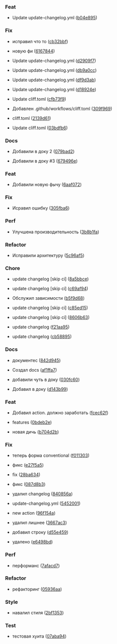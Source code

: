 


### Feat


- Update update-changelog.yml ([b04e895](https://github.com/VLGBT/test/commit/b04e89543f1bc5e3b3a10ef3804dba9002603e07))



### Fix


- исправил что то ([cb32bbf](https://github.com/VLGBT/test/commit/cb32bbf6302a22231b5093a3f79d3a1b7acc0b17))

- новую фи ([6167844](https://github.com/VLGBT/test/commit/6167844e2a84da4e376bb5dc8e3083ee8e8c9fd4))

- Update update-changelog.yml ([d2909f7](https://github.com/VLGBT/test/commit/d2909f776380ce352263f175b3b542bdf5f6ca64))

- Update update-changelog.yml ([db9a0cc](https://github.com/VLGBT/test/commit/db9a0cc1f673dbd2d450073cd37628c4e3ea4b61))

- Update update-changelog.yml ([df9d3ab](https://github.com/VLGBT/test/commit/df9d3ab46dc86b705938d250a871adbeac4623e8))

- Update update-changelog.yml ([d18924e](https://github.com/VLGBT/test/commit/d18924ef38bcf4e0306adeef2795788266e06d91))

- Update cliff.toml ([cfb73f9](https://github.com/VLGBT/test/commit/cfb73f9a98d5ad16620af5a706fddc57281f8626))

- Добавлен .github/workflows/cliff.toml ([309f969](https://github.com/VLGBT/test/commit/309f9691c72141904470e5cedfd8c00a0c4ed7c1))

- cliff.toml ([2139d61](https://github.com/VLGBT/test/commit/2139d6119b7d7d47411b5434deddf164b3008b61))

- Update cliff.toml ([03bdfb6](https://github.com/VLGBT/test/commit/03bdfb62e37411894690943233329bf9449645fb))





### Docs


- Добавили в доку 2 ([079bad2](https://github.com/VLGBT/test/commit/079bad2dd89246d4ed66fcdc84d906052aadbf6d))

- Добавили в доку #3 ([679496e](https://github.com/VLGBT/test/commit/679496eb7c2b83589bbed180784dbb2f73e3677d))



### Feat


- Добавили новую фычу ([6aaf072](https://github.com/VLGBT/test/commit/6aaf072621d7cf0162393634267720156cc3558d))



### Fix


- Исравил ошибку ([305fba6](https://github.com/VLGBT/test/commit/305fba6afe4a69605ec327beea7d87ffd93553d9))



### Perf


- Улучшена производительность ([3b8b1fa](https://github.com/VLGBT/test/commit/3b8b1fa798920876afc705fd521c6bc9d7db2934))



### Refactor


- Исправили архитектуру ([5c96af5](https://github.com/VLGBT/test/commit/5c96af55cb00f0d784af6e2bdfc4262377796215))





### Chore


- update changelog [skip ci] ([8a5bbce](https://github.com/VLGBT/test/commit/8a5bbce1580ec07e410d936967c9a314872e40d7))

- update changelog [skip ci] ([c69af94](https://github.com/VLGBT/test/commit/c69af9418a5c8577edacf3a6dba0b2b44e5eb903))

- Обслужил зависимости ([b5f9d68](https://github.com/VLGBT/test/commit/b5f9d68063245083273ee2560980790978be5f54))

- update changelog [skip ci] ([c85ed15](https://github.com/VLGBT/test/commit/c85ed15529b096bedd797801ee0068659e899422))

- update changelog [skip ci] ([8606b63](https://github.com/VLGBT/test/commit/8606b6360dda3bec7709b3d9cefa493c8fe05a0b))

- update changelog ([f21aa95](https://github.com/VLGBT/test/commit/f21aa953e217cc83f7daece90b08b4ac8cf023ec))

- update changelog ([cb58895](https://github.com/VLGBT/test/commit/cb58895ef877ec6e48f10c0114ca443ae5d551d2))



### Docs


- документес ([842d945](https://github.com/VLGBT/test/commit/842d94524b43e18597807fabe175b1db0a2a4c90))

- Создал docs ([af1ffa7](https://github.com/VLGBT/test/commit/af1ffa7297f0629d5e25ebf581ea0988ef0898c1))

- добавили чуть в доку ([030fc60](https://github.com/VLGBT/test/commit/030fc608237d4308fa407b2f625a727f33091ddf))

- Добавил в доку ([d143b99](https://github.com/VLGBT/test/commit/d143b99f086b67fa13293e209a37596a7aff6017))



### Feat


- Добавил action. должно заработать ([fcec62f](https://github.com/VLGBT/test/commit/fcec62fb403e20b9a99f99b9004ed5eb3a33f82e))

- features ([0bdeb2e](https://github.com/VLGBT/test/commit/0bdeb2ef134a01b9ffd2cff89f48cec729f33843))

- новая дичь ([b704d2b](https://github.com/VLGBT/test/commit/b704d2b3563e4be3b7bebb2fab2d9b99f3d1f181))



### Fix


- теперь форма conventional ([f011303](https://github.com/VLGBT/test/commit/f011303ab825646f94cb94d52355f3b4b4ee24e1))

- фикс ([e27f5a5](https://github.com/VLGBT/test/commit/e27f5a57fb0de77126792c9e3e3fc8942698d070))

- fix ([28ba634](https://github.com/VLGBT/test/commit/28ba63420fcfe02e91e004a19748573646c28472))

- фикс ([087d8b3](https://github.com/VLGBT/test/commit/087d8b32971c961baf8774db1ea0ee4aa6dcd3a4))

- удалил changelog ([840856a](https://github.com/VLGBT/test/commit/840856a3ea39c4cd82869d43eca1d49f2ca2601f))

- update-changelog.yml ([5452001](https://github.com/VLGBT/test/commit/54520013cc19b34d8e08e0e57341bbcb265a08ac))

- new action ([96f154a](https://github.com/VLGBT/test/commit/96f154aa9c126112a216b5055158960817d81b68))

- удалил лишнее ([3667ac3](https://github.com/VLGBT/test/commit/3667ac324093deaec080b411180e40c2077dfcc5))

- добавил строку ([d55e459](https://github.com/VLGBT/test/commit/d55e459c43c5b13d145d7201b4462293f221cfec))

- удалено ([e6498bd](https://github.com/VLGBT/test/commit/e6498bdd1e3135e1726b48339f5dbe2233c81f0f))



### Perf


- перформанс ([7afacd7](https://github.com/VLGBT/test/commit/7afacd768f26bf5f02d6cd17cc3095dbb894c495))



### Refactor


- рефакторинг ([05936aa](https://github.com/VLGBT/test/commit/05936aa950fa8a26bfae03b07da79355a78faaa5))



### Style


- навалил стиля ([2bf1353](https://github.com/VLGBT/test/commit/2bf1353c161e55b1c7e1d415c8d2ee7e61fea231))



### Test


- тестовая хуита ([07aba94](https://github.com/VLGBT/test/commit/07aba942d66e565c492d4f81137b54ee70c85367))


